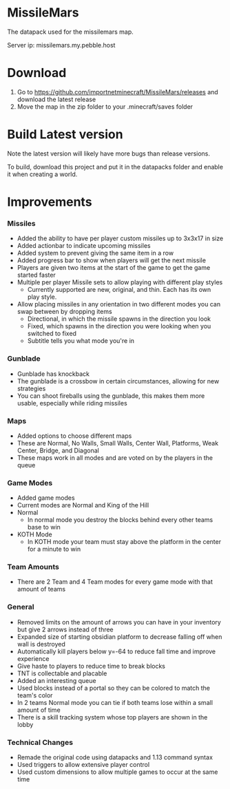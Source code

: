 # MissileMars
The datapack used for the missilemars map.

Server ip: missilemars.my.pebble.host

# Download
1. Go to https://github.com/importnetminecraft/MissileMars/releases and download the latest release
2. Move the map in the zip folder to your .minecraft/saves folder

# Build Latest version
Note the latest version will likely have more bugs than release versions.

To build, download this project and put it in the datapacks folder and enable it when creating a world.

# Improvements
### Missiles ###
* Added the ability to have per player custom missiles up to 3x3x17 in size
* Added actionbar to indicate upcoming missiles
* Added system to prevent giving the same item in a row
* Added progress bar to show when players will get the next missile
* Players are given two items at the start of the game to get the game started faster
* Multiple per player Missile sets to allow playing with different play styles
    * Currently supported are new, original, and thin. Each has its own play style. 
* Allow placing missiles in any orientation in two different modes you can swap between by dropping items
    * Directional, in which the missile spawns in the direction you look
    * Fixed, which spawns in the direction you were looking when you switched to fixed
    * Subtitle tells you what mode you're in

### Gunblade ###
* Gunblade has knockback
* The gunblade is a crossbow in certain circumstances, allowing for new strategies
* You can shoot fireballs using the gunblade, this makes them more usable, especially while riding missiles

### Maps ###
* Added options to choose different maps
* These are Normal, No Walls, Small Walls, Center Wall, Platforms, Weak Center, Bridge, and Diagonal
* These maps work in all modes and are voted on by the players in the queue

### Game Modes ###
* Added game modes
* Current modes are Normal and King of the Hill
* Normal
    * In normal mode you destroy the blocks behind every other teams base to win
* KOTH Mode
    * In KOTH mode your team must stay above the platform in the center for a minute to win

### Team Amounts ###
* There are 2 Team and 4 Team modes for every game mode with that amount of teams

### General ###
* Removed limits on the amount of arrows you can have in your inventory but give 2 arrows instead of three
* Expanded size of starting obsidian platform to decrease falling off when wall is destroyed
* Automatically kill players below y=-64 to reduce fall time and improve experience
* Give haste to players to reduce time to break blocks
* TNT is collectable and placable
* Added an interesting queue
* Used blocks instead of a portal so they can be colored to match the team's color
* In 2 teams Normal mode you can tie if both teams lose within a small amount of time
* There is a skill tracking system whose top players are shown in the lobby

### Technical Changes ###
* Remade the original code using datapacks and 1.13 command syntax
* Used triggers to allow extensive player control
* Used custom dimensions to allow multiple games to occur at the same time
